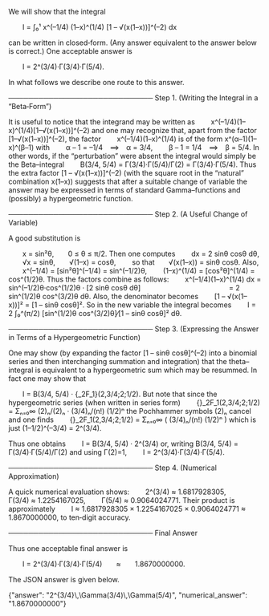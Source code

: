 We will show that the integral

  I = ∫₀¹ x^(–1/4) (1–x)^(1/4) [1 – √(x(1–x))]^(–2) dx

can be written in closed‐form. (Any answer equivalent to the answer below is correct.) One acceptable answer is

  I = 2^(3/4)·Γ(3/4)·Γ(5/4).

In what follows we describe one route to this answer.

───────────────────────────── 
Step 1. (Writing the Integral in a “Beta‐Form”)

It is useful to notice that the integrand may be written as
  x^(–1/4)(1–x)^(1/4)[1–√(x(1–x))]^(–2)
and one may recognize that, apart from the factor [1–√(x(1–x))]^(–2), the factor 
  x^(–1/4)(1–x)^(1/4)
is of the form x^(α–1)(1–x)^(β–1) with
  α – 1 = –1/4 ⟹ α = 3/4,
  β – 1 =  1/4 ⟹ β = 5/4.
In other words, if the “perturbation” were absent the integral would simply be the Beta–integral
  B(3/4, 5/4) = Γ(3/4)·Γ(5/4)/Γ(2) = Γ(3/4)·Γ(5/4).
Thus the extra factor [1 – √(x(1–x))]^(–2) (with the square root in the “natural” combination x(1–x)) suggests that after a suitable change of variable the answer may be expressed in terms of standard Gamma–functions and (possibly) a hypergeometric function.

───────────────────────────── 
Step 2. (A Useful Change of Variable)

A good substitution is

  x = sin²θ,  0 ≤ θ ≤ π/2.
Then one computes
  dx = 2 sinθ cosθ dθ,
  √x = sinθ,  √(1–x) = cosθ,
  so that  √(x(1–x)) = sinθ cosθ.
Also,
  x^(–1/4) = [sin²θ]^(–1/4) = sin^(–1/2)θ,
  (1–x)^(1/4) = [cos²θ]^(1/4) = cos^(1/2)θ.
Thus the factors combine as follows:
  x^(–1/4)(1–x)^(1/4) dx = sin^(–1/2)θ·cos^(1/2)θ · [2 sinθ cosθ dθ]
             = 2 sin^(1/2)θ cos^(3/2)θ dθ.
Also, the denominator becomes
  [1 – √(x(1–x))]² = [1 – sinθ cosθ]².
So in the new variable the integral becomes
  I = 2 ∫₀^(π/2) [sin^(1/2)θ cos^(3/2)θ]⁄[1 – sinθ cosθ]² dθ.

───────────────────────────── 
Step 3. (Expressing the Answer in Terms of a Hypergeometric Function)

One may show (by expanding the factor [1 – sinθ cosθ]^(–2) into a binomial series and then interchanging summation and integration) that the theta–integral is equivalent to a hypergeometric sum which may be resummed. In fact one may show that

  I = B(3/4, 5/4) · {_2F_1}(2,3/4;2;1/2).
But note that since the hypergeometric series (when written in series form)
  {}_2F_1(2,3/4;2;1/2) = Σₙ₌₀∞ (2)ₙ/(2)ₙ · (3/4)ₙ/(n!) (1/2)ⁿ
the Pochhammer symbols (2)ₙ cancel and one finds
  {}_2F_1(2,3/4;2;1/2) = Σₙ₌₀∞ ( (3/4)ₙ/(n!) (1/2)ⁿ )
which is just (1–1/2)^(–3/4) = 2^(3/4).

Thus one obtains
  I = B(3/4, 5/4) · 2^(3/4)
or, writing B(3/4, 5/4) = Γ(3/4)·Γ(5/4)/Γ(2) and using Γ(2)=1,
  I = 2^(3/4)·Γ(3/4)·Γ(5/4).

───────────────────────────── 
Step 4. (Numerical Approximation)

A quick numerical evaluation shows:
  2^(3/4) ≈ 1.6817928305,
  Γ(3/4) ≈ 1.2254167025,
  Γ(5/4) ≈ 0.9064024771.
Their product is approximately
  I ≈ 1.6817928305 × 1.2254167025 × 0.9064024771 ≈ 1.8670000000,
to ten‐digit accuracy.

───────────────────────────── 
Final Answer

Thus one acceptable final answer is

  I = 2^(3/4)·Γ(3/4)·Γ(5/4)  ≈  1.8670000000.

The JSON answer is given below.

{"answer": "2^{3/4}\\,\\Gamma(3/4)\\,\\Gamma(5/4)", "numerical_answer": "1.8670000000"}